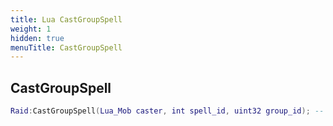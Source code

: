 ```yaml
---
title: Lua CastGroupSpell
weight: 1
hidden: true
menuTitle: CastGroupSpell
---
```

## CastGroupSpell
```lua
Raid:CastGroupSpell(Lua_Mob caster, int spell_id, uint32 group_id); -- void
```